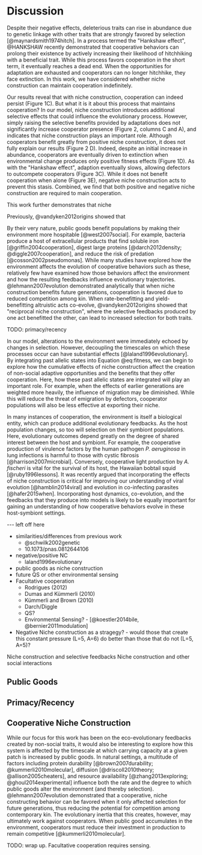 # Discussion

Despite their negative effects, deleterious traits can rise in abundance due to genetic linkage with other traits that are strongly favored by selection [@maynardsmith1974hitch].
In a process termed the "Hankshaw effect", @HANKSHAW recently demonstrated that cooperative behaviors can prolong their existence by actively increasing their likelihood of hitchhiking with a beneficial trait.
While this process favors cooperation in the short term, it eventually reaches a dead end.
When the opportunities for adaptation are exhausted and cooperators can no longer hitchhike, they face extinction.
In this work, we have considered whether niche construction can maintain cooperation indefinitely.

Our results reveal that with niche construction, cooperation can indeed persist (Figure 1C).
But what it is it about this process that maintains cooperation?
In our model, niche construction introduces additional selective effects that could influence the evolutionary process.
However, simply raising the selective benefits provided by adaptations does not significantly increase cooperator presence (Figure 2, columns C and A), and indicates that niche construction plays an important role.
Although cooperators benefit greatly from positive niche construction, it does not fully explain our results (Figure 2 D).
Indeed, despite an initial increase in abundance, cooperators are eventually driven to extinction when environmental change produces only positive fitness effects (Figure 1D).
As with the "Hankshaw effect", adaption eventually slows, allowing defectors to outcompete cooperators (Figure 3C).
While it does not benefit cooperation when alone (Figure 3E), negative niche construction acts to prevent this stasis.
Combined, we find that both positive and negative niche construction are required to main cooperation.

This work further demonstrates that niche 

Previously, @vandyken2012origins showed that 


By their very nature, public goods benefit populations by making their environment more hospitable [@west2007social].
For example, bacteria produce a host of extracellular products that find soluble iron [@griffin2004cooperation], digest large proteins [@darch2012density; @diggle2007cooperation], and reduce the risk of predation [@cosson2002pseudomonas].
While many studies have explored how the environment affects the evolution of cooperative behaviors such as these, relatively few have examined how those behaviors affect the environment and how the resulting feedbacks influence evolutionary trajectories.
@lehmann2007evolution demonstrated analytically that when niche construction benefits future generations, cooperation is favored due to reduced competition among kin.
When rate-benefitting and yield-benefitting altruistic acts co-evolve, @vandyken2012origins showed that "reciprocal niche construction", where the selective feedbacks produced by one act benefitted the other, can lead to increased selection for both traits.

TODO: primacy/recency

In our model, alterations to the environment were immediately echoed by changes in selection. However, decoupling the timescales on which these processes occur can have substantial effects [@laland1996evolutionary]. By integrating past allelic states into Equation @eq:fitness, we can begin to explore how the cumulative effects of niche construction affect the creation of non-social adaptive opportunities and the benefits that they offer cooperation. Here, how these past allelic states are integrated will play an important role. For example, when the effects of earlier generations are weighted more heavily, the influence of migration may be diminished. While this will reduce the threat of emigration by defectors, cooperator populations will also be less effective at exporting their niche.




In many instances of cooperation, the environment is itself a biological entity, which can produce additional evolutionary feedbacks.
As the host population changes, so too will selection on their symbiont populations.
Here, evolutionary outcomes depend greatly on the degree of shared interest between the host and symbiont.
For example, the cooperative production of virulence factors by the human pathogen *P. aeruginosa* in lung infections is harmful to those with cystic fibrosis [@harrison2007microbial].
Conversely, cooperative light production by *A. fischeri* is vital for the survival of its host, the Hawaiian bobtail squid [@ruby1996lessons].
It was recently argued that incorporating the effects of niche construction is critical for improving our understanding of viral evolution [@hamblin2014viral] and evolution in co-infecting parasites [@hafer2015when].
Incorporating host dynamics, co-evolution, and the feedbacks that they produce into models is likely to be equally important for gaining an understanding of how cooperative behaviors evolve in these host-symbiont settings.



--- left off here


* similarities/differences from previous work
    * @schwilk2002genetic
    * 10.1073/pnas.0812644106
* negative/positive NC
    * laland1996evolutionary
* public goods as niche construction
* future QS or other environmental sensing
* Facultative cooperation
    * Rodrigues (2012)
    * Dumas and Kümmerli (2010)
    * Kümmerli and Brown (2010)
    * Darch/Diggle
    * QS?
    * Environmental Sensing? - [@koestler2014bile, @bernier2011modulation]
* Negative Niche construction as a stragegy? - would those that create this constant pressure (L=5, A=6) do better than those that do not (L=5, A=5)?

Niche construction and selective feedbacks
Niche construction and other social interactions


## Public Goods

## Primacy/Recency

## Cooperative Niche Construction

While our focus for this work has been on the eco-evolutionary feedbacks created by non-social traits, it would also be interesting to explore how this system is affected by the timescale at which carrying capacity at a given patch is increased by public goods. In natural settings, a multitude of factors including protein durability [@brown2007durability; @kummerli2010molecular], diffusion [@driscoll2010theory; @allison2005cheaters], and resource availability [@zhang2013exploring; @ghoul2014experimental] influence both the rate and the degree to which public goods alter the environment (and thereby selection). @lehmann2007evolution demonstrated that a cooperative, niche constructing behavior can be favored when it only affected selection for future generations, thus reducing the potential for competition among contemporary kin. The evolutionary inertia that this creates, however, may ultimately work against cooperators. When public good accumulates in the environment, cooperators must reduce their investment in production to remain competitive [@kummerli2010molecular].

TODO: wrap up. Facultative cooperation requires sensing.


